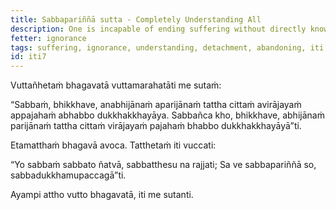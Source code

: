```yaml
---
title: Sabbapariññā sutta - Completely Understanding All
description: One is incapable of ending suffering without directly knowing, not completely understanding the all, without the mind not detaching from it and without abandoning it. One is capable of ending suffering by directly knowing, by fully understanding the all, with the mind detaching from it, and by abandoning it.
fetter: ignorance
tags: suffering, ignorance, understanding, detachment, abandoning, iti
id: iti7
---
```


Vuttañhetaṁ bhagavatā vuttamarahatāti me sutaṁ:

“Sabbaṁ, bhikkhave, anabhijānaṁ aparijānaṁ tattha cittaṁ avirājayaṁ appajahaṁ abhabbo dukkhakkhayāya. Sabbañca kho, bhikkhave, abhijānaṁ parijānaṁ tattha cittaṁ virājayaṁ pajahaṁ bhabbo dukkhakkhayāyā”ti.

Etamatthaṁ bhagavā avoca. Tatthetaṁ iti vuccati:

“Yo sabbaṁ sabbato ñatvā,
sabbatthesu na rajjati;
Sa ve sabbapariññā so,
sabbadukkhamupaccagā”ti.

Ayampi attho vutto bhagavatā, iti me sutanti.